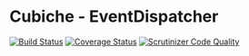 # Cubiche - EventDispatcher
[![Build Status](https://travis-ci.org/cubiche/event-dispatcher.svg?branch=master)](https://travis-ci.org/cubiche/event-dispatcher) [![Coverage Status](https://coveralls.io/repos/github/cubiche/event-dispatcher/badge.svg?branch=master)](https://coveralls.io/github/cubiche/event-dispatcher?branch=master) [![Scrutinizer Code Quality](https://scrutinizer-ci.com/g/cubiche/event-dispatcher/badges/quality-score.png?b=master)](https://scrutinizer-ci.com/g/cubiche/event-dispatcher/?branch=master) 
